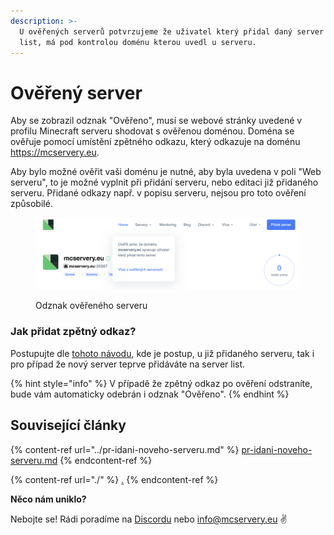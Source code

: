 ```yaml
---
description: >-
  U ověřených serverů potvrzujeme že uživatel který přidal daný server na server
  list, má pod kontrolou doménu kterou uvedl u serveru.
---
```


# Ověřený server

Aby se zobrazil odznak "Ověřeno", musí se webové stránky uvedené v profilu Minecraft serveru shodovat s ověřenou doménou. Doména se ověřuje pomocí umístění zpětného odkazu, který odkazuje na doménu https://mcservery.eu.

Aby bylo možné ověřit vaši doménu je nutné, aby byla uvedena v poli "Web serveru", to je možné vyplnit při přidání serveru, nebo editaci již přidaného serveru. Přidané odkazy např. v popisu serveru, nejsou pro toto ověření způsobilé.

<figure><img src="../../.gitbook/assets/Snimek_obrazovky_2023-03-23_v_14.12.54.png" alt=""><figcaption><p>Odznak ověřeného serveru</p></figcaption></figure>

### Jak přidat zpětný odkaz?

Postupujte dle [tohoto návodu](https://help.mcservery.eu/spravci-serveru/zpe-tny-odkaz#jak-postupovat-pri-registraci-noveho-serveru), kde je postup, u již přidaného serveru, tak i pro případ že nový server teprve přidáváte na server list.

{% hint style="info" %}
V případě že zpětný odkaz po ověření odstraníte, bude vám automaticky odebrán i odznak "Ověřeno".
{% endhint %}



## Související články

{% content-ref url="../pr-idani-noveho-serveru.md" %}
[pr-idani-noveho-serveru.md](../pr-idani-noveho-serveru.md)
{% endcontent-ref %}

{% content-ref url="./" %}
[.](./)
{% endcontent-ref %}

**Něco nám uniklo?**

Nebojte se! Rádi poradíme na [Discordu](https://discord.mcservery.eu) nebo [info@mcservery.eu](mailto:info@mcservery.eu) ✌️

